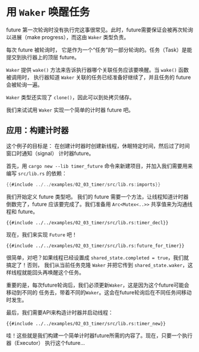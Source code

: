 # 用 `Waker` 唤醒任务

future 第一次轮询时没有执行完这事很常见。此时，future需要保证会被再次轮询以进展（make progress），而这由 `Waker` 类型负责。

每次 future 被轮询时， 它是作为一个“任务”的一部分轮询的。任务（Task）是能提交到执行器上的顶层 future。

`Waker` 提供 `wake()` 方法来告诉执行器哪个关联任务应该要唤醒。当 `wake()` 函数被调用时， 执行器知道 `Waker` 关联的任务已经准备好继续了，并且任务的 future 会被轮询一遍。

`Waker` 类型还实现了 `clone()`，因此可以到处拷贝储存。

我们来试试用 `Waker` 实现一个简单的计时器 future 吧。

## 应用：构建计时器

这个例子的目标是： 在创建计时器时创建新线程，休眠特定时间，然后过了时间窗口时通知（signal） 计时器future。

首先，用 `cargo new --lib timer_future` 命令来新建项目，并加入我们需要用来编写 `src/lib.rs` 的依赖：

```rust
{{#include ../../examples/02_03_timer/src/lib.rs:imports}}
```

我们开始定义 future 类型吧。 我们的 future 需要一个方法，让线程知道计时器倒数完了，future 应该要完成了。我们准备用 `Arc<Mutex<..>>` 共享值来为沟通线程和 future。

```rust,ignore
{{#include ../../examples/02_03_timer/src/lib.rs:timer_decl}}
```

现在，我们来实现 `Future` 吧！

```rust,ignore
{{#include ../../examples/02_03_timer/src/lib.rs:future_for_timer}}
```

很简单，对吧？如果线程已经设置成 `shared_state.completed = true`，我们就搞定了！否则， 我们从当前任务克隆 `Waker` 并把它传到 `shared_state.waker`，这样线程就能回头再唤醒这个任务。

重要的是，每次future轮询后，我们必须更新`Waker`，这是因为这个future可能会移动到不同的 任务去，带着不同的`Waker`。这会在future轮询后在不同任务间移动时发生。

最后，我们需要API来构造计时器并启动线程：

```rust,ignore
{{#include ../../examples/02_03_timer/src/lib.rs:timer_new}}
```

哇！这些就是我们构建一个简单计时器future所需的内容了。现在，只要一个执行器（Executor） 执行这个future...
